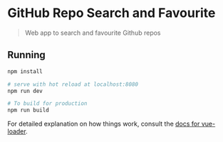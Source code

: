 # GitHub Repo Search and Favourite

> Web app to search and favourite Github repos

## Running

``` bash
npm install

# serve with hot reload at localhost:8080
npm run dev

# To build for production
npm run build
```

For detailed explanation on how things work, consult the [docs for vue-loader](http://vuejs.github.io/vue-loader).
